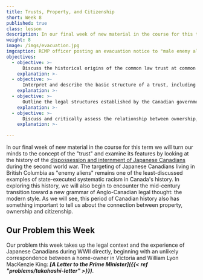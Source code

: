 ```yaml
---
title: Trusts, Property, and Citizenship
short: Week 8
published: true
class: lesson
description: In our final week of new material in the course for this term we will turn our minds to the concept of the "trust" and examine its features by looking at the history of the dispossession and internment of Japanese Canadians.
weight: 8
image: /imgs/evacuation.jpg
imgcaption: RCMP officer posting an evacuation notice to "male enemy aliens". Vancouver Public Library Historical Photographs @ Flickr Commons.
objectives:
  - objective: >-
      Discuss the historical origins of the common law trust at common law and equity.
    explanation: >-
  - objective: >-
      Interpret and describe the basic structure of a trust, including the legal owner, the beneficial owner, the trust property and associated rights and obligations.
    explanation: >-
  - objective: >-
      Outline the legal structures established by the Canadian government to dispossess and alienate Japanese Canadians during WWII and critically analyze these structures from the perspective of trust law. 
    explanation: >-
  - objective: >-
      Discuss and critically assess the relationship between ownership, recognition and citizenship.
    explanation: >-
  
---
```


In our final week of new material in the course for this term we will turn our minds to the concept of the "trust" and examine its features by looking at the history of the [dispossession and internment of Japanese Canadians](https://www.project44.ca/japanese-canadian-internment) during the second world war. The targeting of Japanese Canadians living in British Columbia as "enemy aliens" remains one of the least-discussed examples of state-executed systematic racism in Canada's history. In exploring this history, we will also begin to encounter the mid-century transition toward a new grammar of Anglo-Canadian legal thought: the modern style. As we will see, this period of Canadian history also has something important to tell us about the connection between property, ownership and citizenship. 

## Our Problem this Week

Our problem this week takes up the legal context and the experience of Japanese Canadians during WWII directly, beginning with an unlikely correspondence between a home-owner in Victoria and William Lyon MacKenzie King: ***[A Letter to the Prime Minister]({{< ref "problems/takahashi-letter" >}})***.